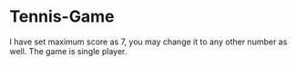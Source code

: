 # Tennis-Game
I have set maximum score as 7, you may change it to any other number as well.
The game is single player. 
